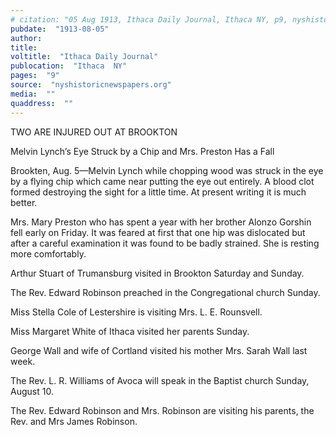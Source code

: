 ```yaml
---
# citation: "05 Aug 1913, Ithaca Daily Journal, Ithaca NY, p9, nyshistoricnewspapers.org."
pubdate:  "1913-08-05"
author: 
title: 
voltitle:  "Ithaca Daily Journal"
publocation:  "Ithaca  NY"
pages:  "9"
source:  "nyshistoricnewspapers.org"
media:  ""
quaddress:  ""
---
```

TWO ARE INJURED OUT AT BROOKTON

Melvin Lynch’s Eye Struck by a Chip and Mrs. Preston Has a Fall

Brookten, Aug. 5—Melvin Lynch while chopping wood was struck in the eye by a flying chip which came near putting the eye out entirely. A blood clot formed destroying the sight for a little time. At present writing it is much better.

Mrs. Mary Preston who has spent a year with her brother Alonzo Gorshin fell early on Friday. It was feared at first that one hip was dislocated but after a careful examination it was found to be badly strained. She is resting more comfortably.

Arthur Stuart of Trumansburg visited in Brookton Saturday and Sunday. 

The Rev. Edward Robinson preached in the Congregational church Sunday. 

Miss Stella Cole of Lestershire is visiting Mrs. L. E. Rounsvell.

Miss Margaret White of Ithaca visited her parents Sunday. 

George Wall and wife of Cortland visited his mother Mrs. Sarah Wall last week. 

The Rev. L. R. Williams of Avoca will speak in the Baptist church Sunday, August 10. 

The Rev. Edward Robinson and Mrs. Robinson are visiting his parents, the Rev. and Mrs James Robinson.
